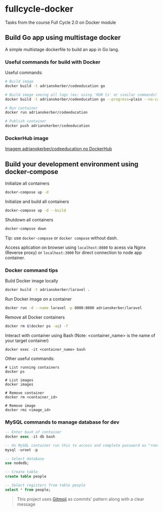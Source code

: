 # fullcycle-docker
Tasks from the course Full Cycle 2.0 on Docker module

## Build Go app using multistage docker

A simple multistage dockerfile to build an app in Go lang.

### Useful commands for build with Docker

Useful commands:
```bash
# Build image
docker build -t adrianokerber/codeeducation go

# Build image seeing all logs (ex: using 'RUN ls' or similar commands)
docker build -t adrianokerber/codeeducation go --progress=plain --no-cache

# Run container
docker run adrianokerber/codeeducation

# Publish container
docker push adrianokerber/codeeducation
```

### DockerHub image

[Imagem adrianokerber/codeeducation no DockerHub](https://hub.docker.com/repository/docker/adrianokerber/codeeducation)

## Build your development environment using docker-compose

Initialize all containers
```bash
docker-compose up -d
```
Initialize and build all containers
```bash
docker-compose up -d --build
```
Shutdown all containers
```bash
docker-compose down
```
Tip: use `docker-compose` or `docker compose` without dash.

Access aplication on browser using `localhost:8080` to acess via Nginx (Reverse proxy) or `localhost:3000` for direct connection to node app container.

### Docker command tips

Build Docker image locally
```bash
docker build -t adrianokerber/laravel .
```

Run Docker image on a container
```bash
docker run -d --name laravel -p 8000:8000 adrianokerber/laravel
```

Remove all Docker containers
```bash
docker rm $(docker ps -aq) -f
```

Interact with container using Bash (Note: <container_name> is the name of your target container)
```
docker exec -it <container_name> bash
```
Other useful commands:
```
# List running containers
docker ps

# List images
docker images

# Remove container
docker rm <container_id>

# Remove image
docker rmi <image_id>
```

### MySQL commands to manage database for dev

```sql
-- Enter bash of container
docker exec -it db bash

-- On MySQL container run this to access and complete password as "root"
mysql -uroot -p

-- Select database
use nodedb;

-- Create table
create table people

-- Select registers from table people
select * from people;
```

> This project uses [Gitmoji](https://gitmoji.dev/) as commits' pattern along with a clear message
